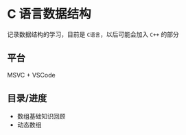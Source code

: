 # C 语言数据结构

记录数据结构的学习，目前是 `C语言`，以后可能会加入 `C++` 的部分

## 平台

MSVC + VSCode

## 目录/进度

- 数组基础知识回顾
- 动态数组
